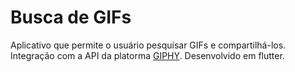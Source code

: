 # Busca de GIFs

Aplicativo que permite o usuário pesquisar GIFs e compartilhá-los.
Integração com a API da platorma [GIPHY](https://developers.giphy.com/).
Desenvolvido em flutter.
